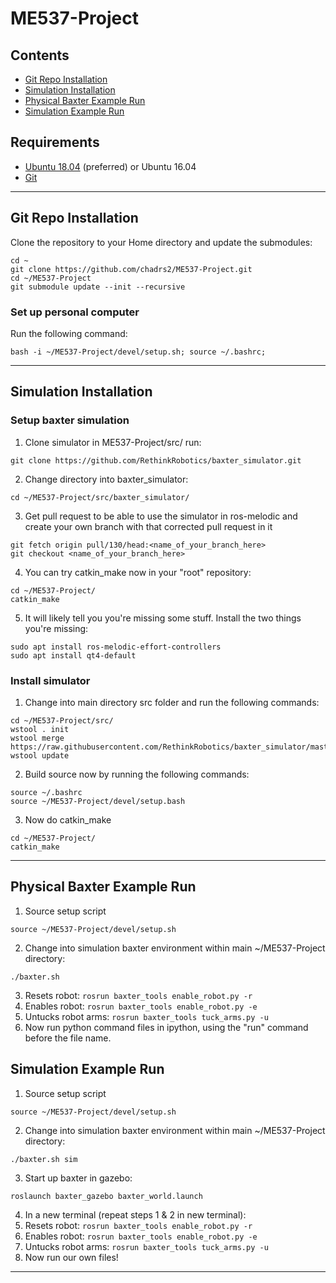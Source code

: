 # ME537-Project

## Contents
* [Git Repo Installation](#git-repo-installation)
* [Simulation Installation](#simulation-installation)
* [Physical Baxter Example Run](#physical-baxter-example-run)
* [Simulation Example Run](#simulation-example-run)

## Requirements
* [Ubuntu 18.04](https://ubuntu.com/download/desktop) (preferred) or Ubuntu 16.04
* [Git](https://git-scm.com/download/linux)

----------

## Git Repo Installation

Clone the repository to your Home directory and update the submodules:
```
cd ~
git clone https://github.com/chadrs2/ME537-Project.git
cd ~/ME537-Project
git submodule update --init --recursive
```

### Set up personal computer
Run the following command:

```
bash -i ~/ME537-Project/devel/setup.sh; source ~/.bashrc;
```

------------

## Simulation Installation
### Setup baxter simulation
1. Clone simulator in ME537-Project/src/ run:
```
git clone https://github.com/RethinkRobotics/baxter_simulator.git
```
2. Change directory into baxter_simulator:
```
cd ~/ME537-Project/src/baxter_simulator/
```
3. Get pull request to be able to use the simulator in ros-melodic and create your own branch with that corrected pull request in it
```
git fetch origin pull/130/head:<name_of_your_branch_here>
git checkout <name_of_your_branch_here>
```
4. You can try catkin_make now in your "root" repository:
```
cd ~/ME537-Project/
catkin_make
```
5. It will likely tell you you're missing some stuff. Install the two things you're missing:
```
sudo apt install ros-melodic-effort-controllers
sudo apt install qt4-default
```

### Install simulator
1. Change into main directory src folder and run the following commands:
```
cd ~/ME537-Project/src/
wstool . init
wstool merge https://raw.githubusercontent.com/RethinkRobotics/baxter_simulator/master/baxter_simulator.rosinstall
wstool update
```
2. Build source now by running the following commands:
```
source ~/.bashrc
source ~/ME537-Project/devel/setup.bash
```
3. Now do catkin_make
```
cd ~/ME537-Project/
catkin_make
```

------------

## Physical Baxter Example Run
1. Source setup script
```
source ~/ME537-Project/devel/setup.sh
```
2. Change into simulation baxter environment within main ~/ME537-Project directory:
```
./baxter.sh
```
3. Resets robot: ``` rosrun baxter_tools enable_robot.py -r ```
4. Enables robot: ``` rosrun baxter_tools enable_robot.py -e ```
5. Untucks robot arms: ``` rosrun baxter_tools tuck_arms.py -u ```
6. Now run python command files in ipython, using the "run" command before the file name.

## Simulation Example Run
1. Source setup script
```
source ~/ME537-Project/devel/setup.sh
```
2. Change into simulation baxter environment within main ~/ME537-Project directory:
```
./baxter.sh sim
```
3. Start up baxter in gazebo:
```
roslaunch baxter_gazebo baxter_world.launch
```

4. In a new terminal (repeat steps 1 & 2 in new terminal):
5. Resets robot: ``` rosrun baxter_tools enable_robot.py -r ```
6. Enables robot: ``` rosrun baxter_tools enable_robot.py -e ```
7. Untucks robot arms: ``` rosrun baxter_tools tuck_arms.py -u ```
8. Now run our own files!

------------
